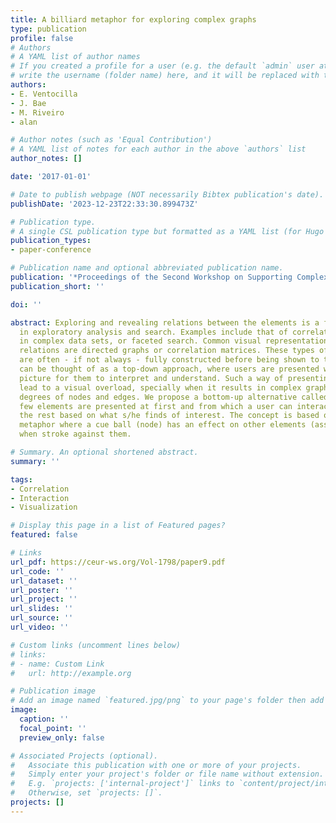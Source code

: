 ```yaml
---
title: A billiard metaphor for exploring complex graphs
type: publication 
profile: false
# Authors
# A YAML list of author names
# If you created a profile for a user (e.g. the default `admin` user at `content/authors/admin/`), 
# write the username (folder name) here, and it will be replaced with their full name and linked to their profile.
authors:
- E. Ventocilla
- J. Bae
- M. Riveiro
- alan

# Author notes (such as 'Equal Contribution')
# A YAML list of notes for each author in the above `authors` list
author_notes: []

date: '2017-01-01'

# Date to publish webpage (NOT necessarily Bibtex publication's date).
publishDate: '2023-12-23T22:33:30.899473Z'

# Publication type.
# A single CSL publication type but formatted as a YAML list (for Hugo requirements).
publication_types:
- paper-conference

# Publication name and optional abbreviated publication name.
publication: '*Proceedings of the Second Workshop on Supporting Complex Search Tasks*'
publication_short: ''

doi: ''

abstract: Exploring and revealing relations between the elements is a frequent task
  in exploratory analysis and search. Examples include that of correlations of attributes
  in complex data sets, or faceted search. Common visual representations for such
  relations are directed graphs or correlation matrices. These types of visual encodings
  are often - if not always - fully constructed before being shown to the user. This
  can be thought of as a top-down approach, where users are presented with a full
  picture for them to interpret and understand. Such a way of presenting data could
  lead to a visual overload, specially when it results in complex graphs with high
  degrees of nodes and edges. We propose a bottom-up alternative called Billiard where
  few elements are presented at first and from which a user can interactively construct
  the rest based on what s/he finds of interest. The concept is based on a billiard
  metaphor where a cue ball (node) has an effect on other elements (associated nodes)
  when stroke against them.

# Summary. An optional shortened abstract.
summary: ''

tags:
- Correlation
- Interaction
- Visualization

# Display this page in a list of Featured pages?
featured: false

# Links
url_pdf: https://ceur-ws.org/Vol-1798/paper9.pdf
url_code: ''
url_dataset: ''
url_poster: ''
url_project: ''
url_slides: ''
url_source: ''
url_video: ''

# Custom links (uncomment lines below)
# links:
# - name: Custom Link
#   url: http://example.org

# Publication image
# Add an image named `featured.jpg/png` to your page's folder then add a caption below.
image:
  caption: ''
  focal_point: ''
  preview_only: false

# Associated Projects (optional).
#   Associate this publication with one or more of your projects.
#   Simply enter your project's folder or file name without extension.
#   E.g. `projects: ['internal-project']` links to `content/project/internal-project/index.md`.
#   Otherwise, set `projects: []`.
projects: []
---
```



